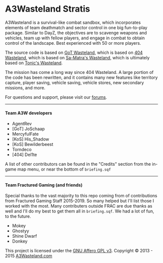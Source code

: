 # A3Wasteland Stratis

A3Wasteland is a survival-like combat sandbox, which incorporates elements of team deathmatch and sector control in one big fun-to-play package. Similar to DayZ, the objectives are to scavenge weapons and vehicles, team up with fellow players, and engage in combat to obtain control of the landscape. Best experienced with 50 or more players.

The source code is based on [GoT Wasteland](https://github.com/JoSchaap/GoT_Wasteland_V2.Stratis), which is based on [404 Wasteland](https://github.com/domuk/Arma3-404Wasteland-Stratis), which is based on [Sa-Matra's Wasteland](http://forums.bistudio.com/showthread.php?142427), which is ultimately based on [Tonic's Wasteland](http://forums.bistudio.com/showthread.php?140070).

The mission has come a long way since 404 Wasteland. A large portion of the code has been rewritten, and it contains many new features like territory capture, player saving, vehicle saving, vehicle stores, new secondary missions, and more.

For questions and support, please visit our [forums](http://forums.a3wasteland.com/).

---

#### Team A3W developers

- AgentRev
- [GoT] JoSchaap
- MercyfulFate
- [KoS] His_Shadow
- [KoS] Bewilderbeest
- Torndeco
- [404] Del1te

A list of other contributors can be found in the "Credits" section from the in-game map menu, or near the bottom of `briefing.sqf`

---

#### Team Fractured Gaming (and friends)

Special thanks to the vast majority to this repo coming from of contributions from Fractured Gaming Staff 2015-2019. So many helped but I'll list those I worked with the most. Many contributers outside FRAC are due thanks as well and I'll do my best to get them all in `briefing.sqf`. We had a lot of fun, to the future.

- Mokey
- Ghostyy
- Shine Dwarf
- Donkey

This project is licensed under the [GNU Affero GPL v3](http://tldrlegal.com/l/agpl3). Copyright © 2013 - 2015 [A3Wasteland.com](http://a3wasteland.com/)
